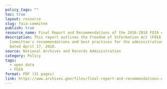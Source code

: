 ```yaml
---
policy_tags: ""
toc: true
layout: resource
slug: foia-commitee
publish: true
resource_name: Final Report and Recommendations of the 2016-2018 FOIA Advisory Committee
description: This report outlines the Freedom of Information Act (FOIA) Advisory
  Committee's recommendations and best practices for the administration of FOIA.
  Dated April 17, 2018.
source: National Archives and Records Administration
category: Policy
tags:
  - open data
  - FOIA
format: PDF (31 pages)
link: https://www.archives.gov/files/final-report-and-recommendations-of-2016-2018-foia-advisory-committee.pdf
---
```

